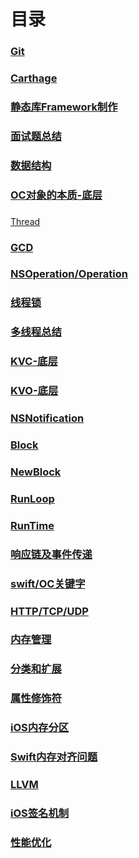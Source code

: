 #  目录
### [Git](https://github.com/WGFcode/WGFcodeNotes/blob/master/WGFcodeNotes/WGReadMe/git.md)

### [Carthage](https://github.com/WGFcode/WGFcodeNotes/blob/master/WGFcodeNotes/WGReadMe/Carthage.md)

### [静态库Framework制作](https://github.com/WGFcode/WGFcodeNotes/blob/master/WGFcodeNotes/WGReadMe/Framework.md)

### [面试题总结](https://github.com/WGFcode/WGFcodeNotes/blob/master/WGFcodeNotes/WGReadMe/face.md)

### [数据结构](https://github.com/WGFcode/WGFcodeNotes/blob/master/WGFcodeNotes/WGReadMe/数据结构.md)


### [OC对象的本质-底层](https://github.com/WGFcode/WGFcodeNotes/blob/master/WGFcodeNotes/WGReadMe/OC对象的本质.md)


###
[Thread](https://github.com/WGFcode/WGFcodeNotes/blob/master/WGFcodeNotes/WGReadMe/%E5%A4%9A%E7%BA%BF%E7%A8%8B/NSThread.md)

### [GCD](https://github.com/WGFcode/WGFcodeNotes/blob/master/WGFcodeNotes/WGReadMe/%E5%A4%9A%E7%BA%BF%E7%A8%8B/GCD.md)

### [NSOperation/Operation](https://github.com/WGFcode/WGFcodeNotes/blob/master/WGFcodeNotes/WGReadMe/%E5%A4%9A%E7%BA%BF%E7%A8%8B/NSOperation.md)

### [线程锁](https://github.com/WGFcode/WGFcodeNotes/blob/master/WGFcodeNotes/WGReadMe/%E5%A4%9A%E7%BA%BF%E7%A8%8B/ThreadLock.md)

### [多线程总结](https://github.com/WGFcode/WGFcodeNotes/blob/master/WGFcodeNotes/WGReadMe/%E5%A4%9A%E7%BA%BF%E7%A8%8B/Summary.md)

### [KVC-底层](https://github.com/WGFcode/WGFcodeNotes/blob/master/WGFcodeNotes/WGReadMe/KVC.md)

### [KVO-底层](https://github.com/WGFcode/WGFcodeNotes/blob/master/WGFcodeNotes/WGReadMe/KVO.md)

### [NSNotification](https://github.com/WGFcode/WGFcodeNotes/blob/master/WGFcodeNotes/WGReadMe/NSNotification.md)

### [Block](https://github.com/WGFcode/WGFcodeNotes/blob/master/WGFcodeNotes/WGReadMe/Block.md)

### [NewBlock](https://github.com/WGFcode/WGFcodeNotes/blob/master/WGFcodeNotes/WGReadMe/NewBlock.md)

### [RunLoop](https://github.com/WGFcode/WGFcodeNotes/blob/master/WGFcodeNotes/WGReadMe/RunLoop.md)

### [RunTime](https://github.com/WGFcode/WGFcodeNotes/blob/master/WGFcodeNotes/WGReadMe/RunTime.md)

### [响应链及事件传递](https://github.com/WGFcode/WGFcodeNotes/blob/master/WGFcodeNotes/WGReadMe/Response.md)


### [swift/OC关键字](https://github.com/WGFcode/WGFcodeNotes/blob/master/WGFcodeNotes/WGReadMe/KeyWord.md)

### [HTTP/TCP/UDP](https://github.com/WGFcode/WGFcodeNotes/blob/master/WGFcodeNotes/WGReadMe/HTTPTCPUDP.md)

### [内存管理](https://github.com/WGFcode/WGFcodeNotes/blob/master/WGFcodeNotes/WGReadMe/Memory.md)


### [分类和扩展](https://github.com/WGFcode/WGFcodeNotes/blob/master/WGFcodeNotes/WGReadMe/分类扩展.md)


### [属性修饰符](https://github.com/WGFcode/WGFcodeNotes/blob/master/WGFcodeNotes/WGReadMe/属性修饰符.md)


### [iOS内存分区](https://github.com/WGFcode/WGFcodeNotes/blob/master/WGFcodeNotes/WGReadMe/iOS内存分区.md)


### [Swift内存对齐问题](https://github.com/WGFcode/WGFcodeNotes/blob/master/WGFcodeNotes/WGReadMe/Swift内存对齐问题)


### [LLVM](https://github.com/WGFcode/WGFcodeNotes/blob/master/WGFcodeNotes/WGReadMe/LLVM.md)


### [iOS签名机制](https://github.com/WGFcode/WGFcodeNotes/blob/master/WGFcodeNotes/WGReadMe/iOS签名机制.md)


### [性能优化](https://github.com/WGFcode/WGFcodeNotes/blob/master/WGFcodeNotes/WGReadMe/性能优化.md)
